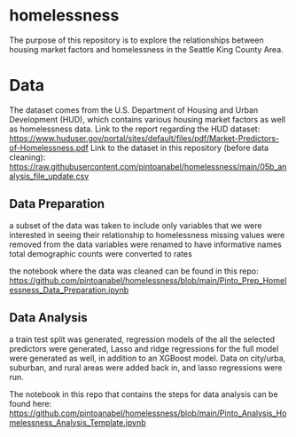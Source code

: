 # homelessness
The purpose of this repository is to explore the relationships between housing market factors and homelessness in the Seattle King County Area.

# Data
The dataset comes from the U.S. Department of Housing and Urban Development (HUD), which contains various housing market factors as well as homelessness data.
Link to the report regarding the HUD dataset: https://www.huduser.gov/portal/sites/default/files/pdf/Market-Predictors-of-Homelessness.pdf
Link to the dataset in this repository (before data cleaning): https://raw.githubusercontent.com/pintoanabel/homelessness/main/05b_analysis_file_update.csv

## Data Preparation
a subset of the data was taken to include only variables that we were interested in seeing their relationship to homelessness
missing values were removed from the data
variables were renamed to have informative names
total demographic counts were converted to rates

the notebook where the data was cleaned can be found in this repo: https://github.com/pintoanabel/homelessness/blob/main/Pinto_Prep_Homelessness_Data_Preparation.ipynb

## Data Analysis
a train test split was generated, regression models of the all the selected predictors were generated, Lasso and ridge regressions for the full model were generated as well, in addition to an XGBoost model. Data on city/urba, suburban, and rural areas were added back in, and lasso regressions were run.

The notebook in this repo that contains the steps for data analysis can be found here: https://github.com/pintoanabel/homelessness/blob/main/Pinto_Analysis_Homelessness_Analysis_Template.ipynb
